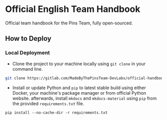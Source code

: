 # Official English Team Handbook

Official team handbook for the Pins Team, fully open-sourced.

## How to Deploy

### Local Deployment

* Clone the project to your machine locally using `git clone` in your command line.
```bash
git clone https://gitlab.com/MadeByThePinsTeam-DevLabs/official-handbook-en.git
```
* Install or update Python and `pip` to latest stable build using either Docker, your machine's package manager or from official Python website. afterwards, install `mkdocs` and `mkdocs-material` using `pip` from the provided `requirements.txt` file.
```
pip install --no-cache-dir -r requirements.txt
```
